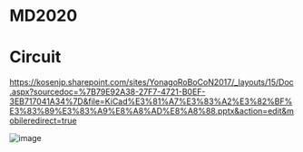 # MD2020
 
# Circuit
https://kosenjp.sharepoint.com/sites/YonagoRoBoCoN2017/_layouts/15/Doc.aspx?sourcedoc=%7B79E92A38-27F7-4721-B0EF-3EB717041A34%7D&file=KiCad%E3%81%A7%E3%83%A2%E3%82%BF%E3%83%89%E3%83%A9%E8%A8%AD%E8%A8%88.pptx&action=edit&mobileredirect=true

![image](https://user-images.githubusercontent.com/37872526/86234872-8b21dd00-bbd2-11ea-996f-f6867eb59e1b.png)
